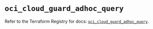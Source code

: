 # `oci_cloud_guard_adhoc_query`

Refer to the Terraform Registry for docs: [`oci_cloud_guard_adhoc_query`](https://registry.terraform.io/providers/oracle/oci/6.18.0/docs/resources/cloud_guard_adhoc_query).

